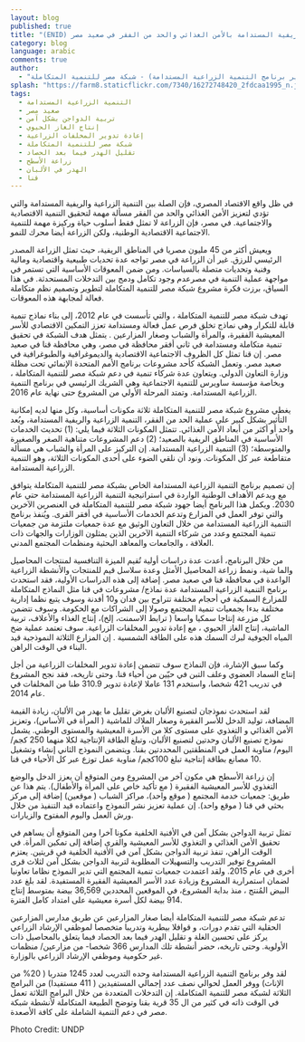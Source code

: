 ```yaml
---
layout: blog
published: true
title: "(ENID) شبكة  مصر للتنمية المتكاملة  : ربط التنمية الزراعية والريفية المستدامة بالأمن الغذائي والحد من الفقر في صعيد مصر"
category: blog
language: arabic
comments: true
author: 
  - "هبة حندوسة (المدير العام) وضياء عبده (مدير برنامج التنمية الزراعية المستدامة) - شبكة مصر للتنمية المتكاملة "
splash: "https://farm8.staticflickr.com/7340/16272748420_2fdcaa1995_n.jpg"
tags: 
  - التنمية الزراعية المستدامة
  - صعيد مصر
  - تربية الدواجن بشكل آمن
  - إنتاج الغاز الحيوي
  - إعادة تدوير المخلفات الزراعية
  - شبكة مصر للتنمية المتكاملة
  - تقليل الهدر فيما بعد الحصاد
  - زراعة الأسطح
  - الهدر في الألبان
  - قنا
---
```


في ظل واقع الاقتصاد المصري، فإن الصلة بين التنمية الزراعية والريفية المستدامة والتي تؤدي لتعزيز الأمن الغذائي     والحد من الفقر مسألة مهمة لتحقيق التنمية الاقتصادية والاجتماعية. في مصر، فإن الزراعة لا تمثل فقط أسلوب حياة وركيزة مهمة للتنمية الاجتماعية الاقتصادية الوطنية، ولكن الزراعة أيضا محرك للنمو. 
<!-- more -->
ويعيش أكثر من 45 مليون مصريا في المناطق الريفية، حيث تمثل الزراعة المصدر الرئيسي للرزق. غير أن الزراعة في مصر تواجه عدة تحديات طبيعية واقتصادية ومالية وفنية وتحديات متصلة بالسياسات. ومن ضمن المعوقات الأساسية التي تستمر في مواجهة عملية التنمية في مصرعدم وجود تكامل ودمج بين التدخلات المستحدثة. في هذا السياق، برزت فكرة مشروع شبكة مصر للتنمية المتكاملة لتطوير وتصميم نظم متكاملة فعالة لمجابهة هذه المعوقات. 

تهدف شبكة مصر للتنمية المتكاملة ، والتي تأسست في عام 2012، إلى بناء نماذج تنمية قابلة للتكرار وهي نماذج تخلق فرص عمل فعالة ومستدامة تعزز التمكين الاقتصادي للأسر المعيشية الفقيرة، والمرأة والشباب وصغار المزارعين . يتمثل هدف الشبكة في تحقيق تنمية متكاملة ومستدامة  في ثاني أفقر محافظة في مصر، وهي محافظة قنا في صعيد مصر. إن قنا تمثل كل الظروف الاجتماعية الاقتصادية والديموغرافية والطبوغرافية في صعيد مصر. وتعمل الشبكة كأحد مشروعات برنامج الأمم المتحدة الإنمائي تحت مظلة وزارة التعاون الدولي. ويتعاون عدة شركاء تنمية في دعم شبكة مصر للتنمية المتكاملة ، وبخاصة مؤسسة ساويرس للتنمية الاجتماعية وهي الشريك الرئيسي في برنامج التنمية الزراعية المستدامة. وتمتد المرحلة الأولي من المشروع حتى نهاية عام 2016. 

يغطي مشروع شبكة مصر للتنمية المتكاملة ثلاثة مكونات أساسية، وكل منها لديه إمكانية التأثير بشكل كبير على عملية الحد من الفقر، التنمية الزراعية والريفية المستدامة، وبُعد واحد أو أكثر من أبعاد الأمن الغذائي.  تتمثل المكونات الثلاثة فيما يلي: (1) تحديث الخدمات الأساسية في المناطق الريفية بالصعيد؛ (2) دعم المشروعات متناهية الصغر والصغيرة     والمتوسطة؛ (3) التنمية الزراعية المستدامة. إن التركيز على المرأة والشباب هي مسألة متقاطعة عبر كل المكونات. ونود أن نلقي الضوء على أحدى المكونات الثلاثة، وهو التنمية الزراعية المستدامة. 

إن تصميم برنامج التنمية الزراعية المستدامة الخاص بشبكة مصر للتنمية المتكاملة يتوافق مع ويدعم الأهداف الوطنية الواردة في استراتيجية التنمية الزراعية المستدامة حتي عام 2030. ويكمل هذا البرنامج أيضا جهود شبكة مصر للتنمية المتكاملة في العنصرين الآخرين والتي توفر العمل في المزارع وتدعم الخدمات الأساسية في أفقر القرى.  ويُنفذ برنامج التنمية الزراعية المستدامة من خلال التعاون الوثيق مع عدة جمعيات ملتزمة من جمعيات تنمية المجتمع وعدد من شركاء التنمية الآخرين الذين يمثلون الوزارات والجهات ذات العلاقة ، والجامعات والمعاهد البحثية ومنظمات المجتمع المدني. 

من خلال البرنامج، أعدت عدة دراسات أولية تُقيم الميزة التنافسية لمنتجات المحاصيل والما شية، ونمط زراعة المحاصيل الأمثل وعدة سلاسل قيم للمنتجات والأنشطة الزراعية الواعدة في محافظة قنا في صعيد مصر. إضافة إلى هذه الدراسات الأولية، فقد استحدث برنامج التنمية الزراعية المستدامة عدة نماذج/ مشروعات في قنا مثل النماذج المتكاملة للمزارع السمكية في أحجام مختلفة تتراوح بين فدان و10 أفدنة وسوف يتبع نظما إدارية مختلفة بدءا بجمعيات تنمية المجتمع وصولا إلى الشراكات مع الحكومة. وسوف تتضمن كل مزرعة إنتاجا سمكيا واسعا ( ترابط الاسمنت، إلخ)، إنتاج الغذاء والأعلاف، تربية الماشية، إنتاج  الغاز الحيوي ، مع إعادة تدوير المخلفات الزراعية. سوف تعتمد عملية ضخ المياه الجوفية  لبرك السمك هذه على الطاقة الشمسية . إن المزارع الثلاثة النموذجية قيد البناء في الوقت الراهن. 

وكما سبق الإشارة، فإن النماذج سوف تتضمن إعادة تدوير المخلفات الزراعية من أجل إنتاج السماد العضوي وعلف التبن في حيّين من أحياء قنا. وحتى تاريخه، فقد نجح المشروع في تدريب 421 شخصا، واستخدم 131 عاملا لإعادة تدوير 310.9  طنا من المخلفات في عام 2014. 

لقد استحدث نموذجان لتصنيع الألبان بغرض تقليل ما يهدر من الألبان، زيادة القيمة المضافة، توليد الدخل للأسر الفقيرة      وصغار الملاك للماشية ( المرأة في الأساس)، وتعزيز الأمن الغذائي و التغذوي على مستوى كلا من الأسرة المعيشية      والمستوى الوطني.  يشمل نموذج تصنيع الألبان وحدتين لتصنيع الألبان، وتبلغ الطاقة الإنتاجية لكلا منهما 250 كجم/ اليوم/ مناوبة العمل في المنطقتين المحددتين بقنا. ويتضمن النموذج الثاني إنشاء وتشغيل 10 مصانع بطاقة إنتاجية تبلغ 100كجم/ مناوبة عمل توزع عبر كل الأحياء في قنا.

إن زراعة الأسطح هي مكون آخر من المشروع ومن المتوقع أن يعزز الدخل والوضع التغذوي للأسر المعيشية الفقيرة    ( مع تأكيد خاص على المرأة والأطفال). يتم هذا عن طريق: جمعيات خدمة المجتمع ( موقع واحد)، مراكز الشباب          ( موقعين) إضافة إلى مركز بحثي  في قنا ( موقع واحد). إن عملية تعزيز نشر النموذج واعتماده قيد التنفيذ من خلال ورش العمل واليوم المفتوح والزيارات.

تمثل تربية الدواجن بشكل آمن  في الأفنية الخلفية مكونا آخرا ومن المتوقع أن يساهم في تحقيق الأمن الغذائي و التغذوي للأسر المعيشية والقرى إضافة إلى تمكين المرأة. في الوقت الراهن، تنفذ تربية الدواجن بشكل آمن في الأفنية الخلفية في قريتين. يعتزم المشروع توفير التدريب والتسهيلات المطلوبة لتربية الدواجن بشكل آمن لثلاث قرى أخرى في عام 2015. ولقد اعتمدت جمعيات تنمية المجتمع التي تدير النموذج نظاما تعاونيا لضمان استمرارية المشروع وزيادة عدد الأسر المعيشية الفقيرة المستفيدة. لقد بلغ عدد البيض المُنتج ، منذ بداية المشروع، في الموقعين المحددين 36,569 بيضة بمتوسط إنتاج 914 بيضة لكل أسرة معيشية على امتداد كامل الفترة. 

تدعم شبكة مصر للتنمية المتكاملة أيضا صغار المزارعين عن طريق مدارس المزارعين الحقلية التي تقدم دورات،        و قوافلا بيطرية وتدريبا متخصصا لموظفي الإرشاد الزراعي يركز على تحسين الغلة و تقليل الهدر فيما بعد الحصاد فيما يتعلق بالمحاصيل ذات الأولوية.  وحتى تاريخه، حضر أنشطة تلك المدارس 366 شخصا- من مزارعين/ منظمات غير حكومية وموظفي الإرشاد الزراعي بالوزارة. 


لقد وفر برنامج التنمية الزراعية المستدامة وحده التدريب لعدد 1245 متدربا ( 20% من الإناث) ووفر العمل لحوالي نصف عدد إجمالي المستفيدين ( 411 مستفيدا) من البرامج الثلاثة لشبكة مصر للتنمية المتكاملة. إن التدخلات المتعددة من خلال البرامج الثلاثة تعمل في الوقت ذاته في كثير من ال 35 قرية بقنا وتوضح الطبيعة المتكاملة لأنشطة شبكة مصر في دعم التنمية الشاملة على كافة الأصعدة.


Photo Credit: UNDP